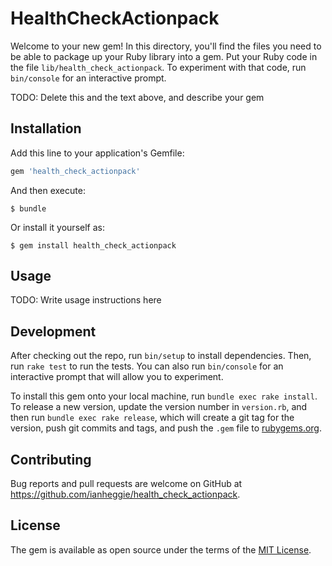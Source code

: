 # HealthCheckActionpack

Welcome to your new gem! In this directory, you'll find the files you need to be able to package up your Ruby library into a gem. Put your Ruby code in the file `lib/health_check_actionpack`. To experiment with that code, run `bin/console` for an interactive prompt.

TODO: Delete this and the text above, and describe your gem

## Installation

Add this line to your application's Gemfile:

```ruby
gem 'health_check_actionpack'
```

And then execute:

    $ bundle

Or install it yourself as:

    $ gem install health_check_actionpack

## Usage

TODO: Write usage instructions here

## Development

After checking out the repo, run `bin/setup` to install dependencies. Then, run `rake test` to run the tests. You can also run `bin/console` for an interactive prompt that will allow you to experiment.

To install this gem onto your local machine, run `bundle exec rake install`. To release a new version, update the version number in `version.rb`, and then run `bundle exec rake release`, which will create a git tag for the version, push git commits and tags, and push the `.gem` file to [rubygems.org](https://rubygems.org).

## Contributing

Bug reports and pull requests are welcome on GitHub at https://github.com/ianheggie/health_check_actionpack.

## License

The gem is available as open source under the terms of the [MIT License](https://opensource.org/licenses/MIT).

